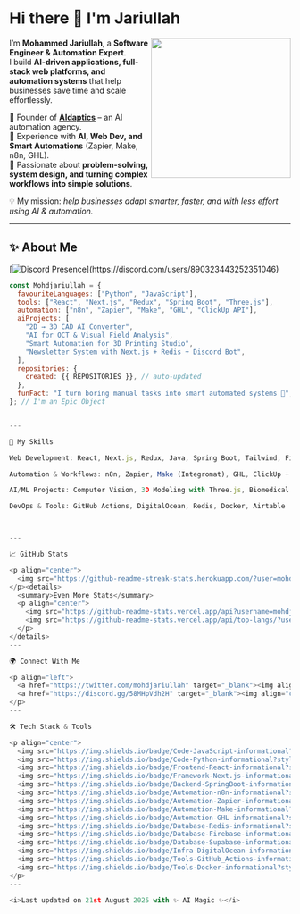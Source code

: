 # Hi there 👋 I'm Jariullah  
<img align="right" src="https://media.giphy.com/media/qgQUggAC3Pfv687qPC/giphy.gif" width="250" />

I’m **Mohammed Jariullah**, a **Software Engineer & Automation Expert**.  
I build **AI-driven applications, full-stack web platforms, and automation systems** that help businesses save time and scale effortlessly.  

🔹 Founder of **[AIdaptics](https://github.com/mohdjariullah)** – an AI automation agency.  
🔹 Experience with **AI, Web Dev, and Smart Automations** (Zapier, Make, n8n, GHL).  
🔹 Passionate about **problem-solving, system design, and turning complex workflows into simple solutions**.  

💡 My mission: *help businesses adapt smarter, faster, and with less effort using AI & automation.*  

---

## ✨ About Me  

[![Discord Presence](https://lanyard-profile-readme.vercel.app/api/890323443252351046?theme=dark&bg=809ecf&animated=false&borderRadius=30px&idleMessage=Probably%20building%20something%20cool...)](https://discord.com/users/890323443252351046)

```js
const Mohdjariullah = {
  favouriteLanguages: ["Python", "JavaScript"],
  tools: ["React", "Next.js", "Redux", "Spring Boot", "Three.js"],
  automation: ["n8n", "Zapier", "Make", "GHL", "ClickUp API"],
  aiProjects: [
    "2D → 3D CAD AI Converter",
    "AI for OCT & Visual Field Analysis",
    "Smart Automation for 3D Printing Studio",
    "Newsletter System with Next.js + Redis + Discord Bot",
  ],
  repositories: {
    created: {{ REPOSITORIES }}, // auto-updated
  },
  funFact: "I turn boring manual tasks into smart automated systems 🤖",
}; // I'm an Epic Object


---

🚀 My Skills

Web Development: React, Next.js, Redux, Java, Spring Boot, Tailwind, Firebase, Supabase

Automation & Workflows: n8n, Zapier, Make (Integromat), GHL, ClickUp + Discord API integrations

AI/ML Projects: Computer Vision, 3D Modeling with Three.js, Biomedical AI Analysis

DevOps & Tools: GitHub Actions, DigitalOcean, Redis, Docker, Airtable



---

📈 GitHub Stats

<p align="center">
  <img src="https://github-readme-streak-stats.herokuapp.com/?user=mohdjariullah&theme=tokyonight" alt="GitHub streak" />
</p><details>
  <summary>Even More Stats</summary>
  <p align="center">
    <img src="https://github-readme-stats.vercel.app/api?username=mohdjariullah&show_icons=true&theme=tokyonight" alt="GitHub stats" />
    <img src="https://github-readme-stats.vercel.app/api/top-langs/?username=mohdjariullah&layout=compact&theme=tokyonight" alt="Top Languages" />
  </p>
</details>
---

🌍 Connect With Me

<p align="left">
  <a href="https://twitter.com/mohdjariullah" target="_blank"><img align="center" src="https://raw.githubusercontent.com/rahuldkjain/github-profile-readme-generator/master/src/images/icons/Social/twitter.svg" height="30" width="40" /></a>
  <a href="https://discord.gg/58MHpVdh2H" target="_blank"><img align="center" src="https://raw.githubusercontent.com/rahuldkjain/github-profile-readme-generator/master/src/images/icons/Social/discord.svg" height="30" width="40" /></a>
</p>
---

🛠️ Tech Stack & Tools

<p align="center">
  <img src="https://img.shields.io/badge/Code-JavaScript-informational?style=flat&logo=javascript&logoColor=white&color=yellow" />
  <img src="https://img.shields.io/badge/Code-Python-informational?style=flat&logo=python&logoColor=white&color=blue" />
  <img src="https://img.shields.io/badge/Frontend-React-informational?style=flat&logo=react&logoColor=white&color=61DAFB" />
  <img src="https://img.shields.io/badge/Framework-Next.js-informational?style=flat&logo=next.js&logoColor=white&color=000000" />
  <img src="https://img.shields.io/badge/Backend-SpringBoot-informational?style=flat&logo=springboot&logoColor=white&color=6DB33F" />
  <img src="https://img.shields.io/badge/Automation-n8n-informational?style=flat&logo=n8n&logoColor=white&color=F05A28" />
  <img src="https://img.shields.io/badge/Automation-Zapier-informational?style=flat&logo=zapier&logoColor=white&color=FF4A00" />
  <img src="https://img.shields.io/badge/Automation-Make-informational?style=flat&logo=make&logoColor=white&color=4A90E2" />
  <img src="https://img.shields.io/badge/Automation-GHL-informational?style=flat&logo=highlevel&logoColor=white&color=2D3748" />
  <img src="https://img.shields.io/badge/Database-Redis-informational?style=flat&logo=redis&logoColor=white&color=DC382D" />
  <img src="https://img.shields.io/badge/Database-Firebase-informational?style=flat&logo=firebase&logoColor=white&color=FFCA28" />
  <img src="https://img.shields.io/badge/Database-Supabase-informational?style=flat&logo=supabase&logoColor=white&color=3ECF8E" />
  <img src="https://img.shields.io/badge/Infra-DigitalOcean-informational?style=flat&logo=digitalocean&logoColor=white&color=0080FF" />
  <img src="https://img.shields.io/badge/Tools-GitHub_Actions-informational?style=flat&logo=githubactions&logoColor=white&color=2088FF" />
  <img src="https://img.shields.io/badge/Tools-Docker-informational?style=flat&logo=docker&logoColor=white&color=2496ED" />
</p>
---

<i>Last updated on 21st August 2025 with ✨ AI Magic ✨</i>
